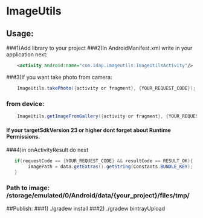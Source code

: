 # ImageUtils

## Usage:
###1)Add library to your project
###2)In AndroidManifest.xml write in your application next:
```xml
    <activity android:name="com.idap.imageutils.ImageUtilsActivity"/>
```
###3)If you want take photo from camera:
```java
    ImageUtils.takePhoto({activity or fragment}, {YOUR_REQUEST_CODE});
```
###  from device:
```java
    ImageUtils.getImageFromGallery({activity or fragment}, {YOUR_REQUEST_CODE});
```
#### If your targetSdkVersion 23 or higher dont forget about Runtime Permissions.
###4)in onActivityResult do next
```java
   if(requestCode == {YOUR_REQUEST_CODE} && resultCode == RESULT_OK){
        imagePath = data.getExtras().getString(Constants.BUNDLE_KEY);
   }
```
###  Path to image: /storage/emulated/0/Android/data/{your_project}/files/tmp/
  
##Publish:
###1) ./gradew install
###2) ./gradew bintrayUpload
